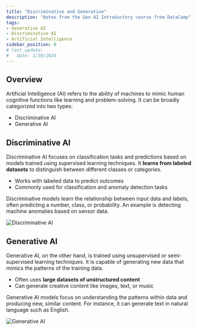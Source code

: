 ```yaml
---
title: "Discriminative and Generative"
description: "Notes from the Gen AI Introductory course from DataCamp"
tags: 
- Generative AI
- Discriminative AI
- Artificial Intelligence 
sidebar_position: 0
# last_update:
#   date: 1/30/2024
---
```




## Overview

Artificial Intelligence (AI) refers to the ability of machines to mimic human cognitive functions like learning and problem-solving. It can be broadly categorized into two types:

- Discriminative AI
- Generative AI


## Discriminative AI

Discriminative AI focuses on classification tasks and predictions based on models trained using supervised learning techniques. It **learns from labeled datasets** to distinguish between different classes or categories.

- Works with labeled data to predict outcomes
- Commonly used for classification and anomaly detection tasks

Discriminative models learn the relationship between input data and labels, often predicting a number, class, or probability. An example is detecting machine anomalies based on sensor data.

![Discriminative AI](/img/docs/01082025-ai-discriminative-ai.png)


## Generative AI

Generative AI, on the other hand, is trained using unsupervised or semi-supervised learning techniques. It is capable of generating new data that mimics the patterns of the training data.

- Often uses **large datasets of unstructured content**
- Can generate creative content like images, text, or music

Generative AI models focus on understanding the patterns within data and producing new, similar content. For instance, it can generate text in natural language such as English.

![Generative AI](/img/docs/01082025-ai-generativee-ai.png)
